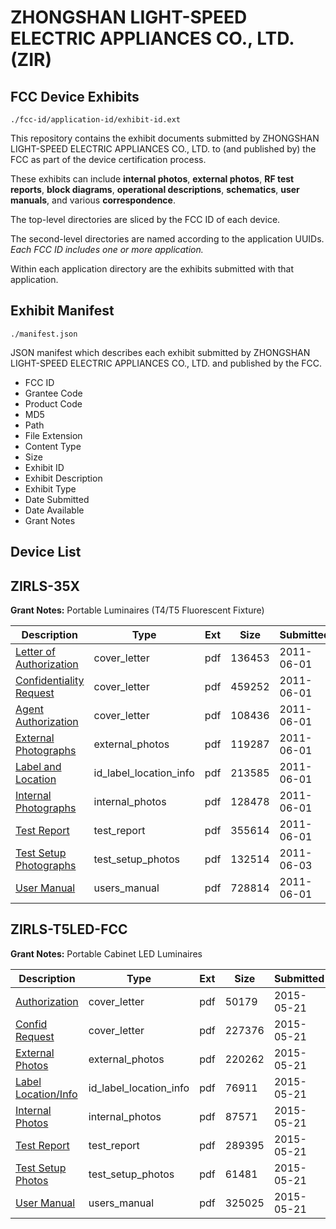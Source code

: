 # ZHONGSHAN LIGHT-SPEED ELECTRIC APPLIANCES CO., LTD. (ZIR)
## FCC Device Exhibits

```
./fcc-id/application-id/exhibit-id.ext
```

This repository contains the exhibit documents submitted by ZHONGSHAN LIGHT-SPEED ELECTRIC APPLIANCES CO., LTD. to (and published by) the FCC as part of the device certification process.

These exhibits can include **internal photos**, **external photos**, **RF test reports**, **block diagrams**, **operational descriptions**, **schematics**, **user manuals**, and various **correspondence**.

The top-level directories are sliced by the FCC ID of each device.

The second-level directories are named according to the application UUIDs. *Each FCC ID includes one or more application.*

Within each application directory are the exhibits submitted with that application. 

## Exhibit Manifest

```
./manifest.json
```

JSON manifest which describes each exhibit submitted by ZHONGSHAN LIGHT-SPEED ELECTRIC APPLIANCES CO., LTD. and published by the FCC.

- FCC ID
- Grantee Code
- Product Code
- MD5
- Path
- File Extension
- Content Type
- Size
- Exhibit ID
- Exhibit Description
- Exhibit Type
- Date Submitted
- Date Available
- Grant Notes

## Device List
## ZIRLS-35X
**Grant Notes:** Portable Luminaires (T4/T5  Fluorescent Fixture)

| Description | Type | Ext | Size | Submitted | Available |
| ----------- | ---- | --- | ---- | --------- | --------- |
| [Letter of Authorization](ZIRLS-35X/2a8b2ad4843aba22093f673a0cf78879/1475679.pdf) | cover_letter | pdf | 136453 | 2011-06-01 | 2011-06-03 |
| [Confidentiality Request](ZIRLS-35X/2a8b2ad4843aba22093f673a0cf78879/1475680.pdf) | cover_letter | pdf | 459252 | 2011-06-01 | 2011-06-03 |
| [Agent Authorization](ZIRLS-35X/2a8b2ad4843aba22093f673a0cf78879/1475686.pdf) | cover_letter | pdf | 108436 | 2011-06-01 | 2011-06-03 |
| [External Photographs](ZIRLS-35X/2a8b2ad4843aba22093f673a0cf78879/1475683.pdf) | external_photos | pdf | 119287 | 2011-06-01 | 2011-06-03 |
| [Label and Location](ZIRLS-35X/2a8b2ad4843aba22093f673a0cf78879/1475681.pdf) | id_label_location_info | pdf | 213585 | 2011-06-01 | 2011-06-03 |
| [Internal Photographs](ZIRLS-35X/2a8b2ad4843aba22093f673a0cf78879/1475682.pdf) | internal_photos | pdf | 128478 | 2011-06-01 | 2011-06-03 |
| [Test Report](ZIRLS-35X/2a8b2ad4843aba22093f673a0cf78879/1475685.pdf) | test_report | pdf | 355614 | 2011-06-01 | 2011-06-03 |
| [Test Setup Photographs](ZIRLS-35X/2a8b2ad4843aba22093f673a0cf78879/1477196.pdf) | test_setup_photos | pdf | 132514 | 2011-06-03 | 2011-06-03 |
| [User Manual](ZIRLS-35X/2a8b2ad4843aba22093f673a0cf78879/1475684.pdf) | users_manual | pdf | 728814 | 2011-06-01 | 2011-06-03 |
## ZIRLS-T5LED-FCC
**Grant Notes:** Portable Cabinet LED Luminaires

| Description | Type | Ext | Size | Submitted | Available |
| ----------- | ---- | --- | ---- | --------- | --------- |
| [Authorization](ZIRLS-T5LED-FCC/3bdb4f23a6540f93524410b056120502/2621226.pdf) | cover_letter | pdf | 50179 | 2015-05-21 | 2015-05-21 |
| [Confid Request](ZIRLS-T5LED-FCC/3bdb4f23a6540f93524410b056120502/2621227.pdf) | cover_letter | pdf | 227376 | 2015-05-21 | 2015-05-21 |
| [External Photos](ZIRLS-T5LED-FCC/3bdb4f23a6540f93524410b056120502/2621225.pdf) | external_photos | pdf | 220262 | 2015-05-21 | 2015-05-21 |
| [Label Location/Info](ZIRLS-T5LED-FCC/3bdb4f23a6540f93524410b056120502/2621239.pdf) | id_label_location_info | pdf | 76911 | 2015-05-21 | 2015-05-21 |
| [Internal Photos](ZIRLS-T5LED-FCC/3bdb4f23a6540f93524410b056120502/2621224.pdf) | internal_photos | pdf | 87571 | 2015-05-21 | 2015-05-21 |
| [Test Report](ZIRLS-T5LED-FCC/3bdb4f23a6540f93524410b056120502/2621230.pdf) | test_report | pdf | 289395 | 2015-05-21 | 2015-05-21 |
| [Test Setup Photos](ZIRLS-T5LED-FCC/3bdb4f23a6540f93524410b056120502/2621228.pdf) | test_setup_photos | pdf | 61481 | 2015-05-21 | 2015-05-21 |
| [User Manual](ZIRLS-T5LED-FCC/3bdb4f23a6540f93524410b056120502/2621229.pdf) | users_manual | pdf | 325025 | 2015-05-21 | 2015-05-21 |
